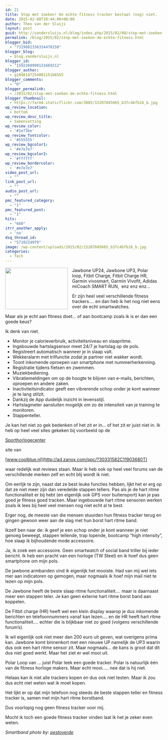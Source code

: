 ```yaml
---
id: 21
title: Stop met zoeken! De echte fitness tracker bestaat (nog) niet.
date: 2015-02-08T20:44:00+00:00
author: Theo van der Sluijs
layout: post
guid: http://vandersluijs.nl/blog/index.php/2015/02/08/stop-met-zoeken-de-echte-fitness/
permalink: /blog/2015/02/stop-met-zoeken-de-echte-fitness.html
blogger_bid:
  - "7319082336334478150"
blogger_blog:
  - blog.vandersluijs.nl
blogger_id:
  - "1592260990131669212"
blogger_author:
  - g104814725400115166555
blogger_comments:
  - "0"
blogger_permalink:
  - /2015/02/stop-met-zoeken-de-echte-fitness.html
blogger_thumbnail:
  - https://farm4.staticflickr.com/3885/15207845665_b37c4bfb16_b.jpg
wp_review_location:
  - bottom
wp_review_desc_title:
  - Samenvatting
wp_review_color:
  - '#1e73be'
wp_review_fontcolor:
  - '#555555'
wp_review_bgcolor1:
  - '#e7e7e7'
wp_review_bgcolor2:
  - '#ffffff'
wp_review_bordercolor:
  - '#e7e7e7'
video_post_url:
  - ""
link_post_url:
  - ""
audio_post_url:
  - ""
pmc_featured_category:
  - "1"
pmc_featured_post:
  - "1"
hits:
  - "660"
itrr_another_apply:
  - 'no'
dsq_thread_id:
  - "5710224979"
image: /wp-content/uploads/2015/02/15207845665_b37c4bfb16_b.jpg
categories:
  - Tech
---
```

<div class="separator" style="clear: both; text-align: center;">
  <a style="clear: left; float: left; margin-bottom: 1em; margin-right: 1em;" href="https://farm4.staticflickr.com/3885/15207845665_b37c4bfb16_b.jpg"><img src="https://farm4.staticflickr.com/3885/15207845665_b37c4bfb16_b.jpg" alt="" width="200" height="133" border="0" /></a>
</div>

Jawbone UP24, Jawbone UP3, Polar loop, Fitbit Charge, Fitbit Charge HR, Garmin vivosmart, Garmin Vivofit, Adidas miCoach SMART RUN,  enz enz enz&#8230;

Er zijn heel veel verschillende fitness trackers&#8230;. en dan heb ik het nog niet eens over de echt smartwatches.

Maar als je echt aan fitness doet&#8230; of aan bootcamp zoals ik is er dan een goede keus?

Ik denk van niet.
  
<!--more-->

  * Monitor je calorieverbruik, activiteitsniveau en slaapritme.
  * Ingebouwde hartslagsensor meet 24/7 je hartslag op de pols.
  * Registreert automatisch wanneer je in slaap valt.
  * Wekkeralarm met trilfunctie zodat je partner niet wakker wordt.
  * Toont inkomende oproepen van smartphone met nummerherkenning.
  * Registratie tijdens fietsen en zwemmen.
  * Muziekbediening.
  * Vibratiemeldingen om op de hoogte te blijven van e-mails, berichten, oproepen en andere zaken.
  * Inactiviteitsindicator geeft een vibrerende schop onder je kont wanneer je te lang stilzit.
  * Dankzij de App duidelijk inzicht in levensstijl.
  * Hartslagmeter aansluiten mogelijk om zo de intensiteit van je training te monitoren.
  * Stappenteller.

Je kan het niet zo gek bedenken of het zit er in&#8230; of het zit er juist niet in. Ik heb op heel veel sites gekeken bij voorbeeld op de

<img style="display: none !important;" src="http://ad.zanox.com/ppv/?30343099C67212585" alt="" width="1" height="1" align="bottom" border="0" hspace="1" />[Sporthorlogecenter](http://ad.zanox.com/ppc/?30343099C67212585T)

site van

<img style="display: none !important;" src="http://ad.zanox.com/ppv/?30331582C11903680" alt="" width="1" height="1" align="bottom" border="0" hspace="1" />[www.coolblue.nl](http://ad.zanox.com/ppc/?30331582C11903680T)
  
waar redelijk wat reviews staan. Maar ik heb ook op heel veel forums van de verschillende merken zelf en echt blij wordt ik niet.

Om eerlijk te zijn, naast dat ze best leuke functies hebben, lijkt het er erg op dat ze niet meer zijn dan veredelde stappen tellers. Pas als je de hart ritme functionaliteit er bij hebt (en eigenlijk ook GPS voor buitensport) kan je pas goed je fitness goed tracken. Maar ingebouwde hart ritme sensoren werken zoals ik lees bij heel veel mensen nog niet echt al te best.

Erger nog, de meeste van die mensen stuurden hun fitness tracker terug en gingen gewoon weer aan de slag met hun borst hart ritme band.

Ikzelf ben naar de: ik geef je een schop onder je kont wanneer je niet genoeg beweegt, stappen tellende, trap lopende, bootcamp &#8220;high intensity&#8221;, hoe slaap ik bijhoudende mode accessoire.

Ja, ik zoek een accessoire. Geen smartwatch of social band triller bij ieder bericht. Ik heb een pracht van een horloge (TW Steel) en ik hoef dus geen smartphone om mijn pols.

De jawbone armbanden vind ik eigenlijk het mooiste. Had van mij wel iets mer aan indicatoren op gemogen, maar nogmaals ik hoef mijn mail niet te lezen op mijn pols.

De Jawbone heeft de beste slaap ritme functionaliteit&#8230;. maar is daarnaast meer een stappen teler. Je kan geen externe hart ritme borst band aan koppelen.

De Fitbit charge (HR) heeft wel een klein display waarop je dus inkomende berichten en telefoonnummers vanaf kan lezen&#8230;. en de HR heeft hart ritme functionaliteit&#8230;. echter die is blijkbaar niet zo goed (volgens verschillende forum&#8217;s).

Ik wil eigenlijk ook niet meer dan 200 euro uit geven, wat overigens prima kan. Jawbone komt binnenkort met een nieuwe UP namelijk de UP3 waarin dus ook een hart ritme sensor zit. Maar nogmaals&#8230; de kans is groot dat dit dus niet goed werkt. Maar het ziet er wel mooi uit.

Polar Loop van &#8230; juist Polar leek een goede tracker. Polar is natuurlijk één van de fitness horloge makers. Maar echt mooi&#8230;.. nee dat is hij niet.

Helaas kan ik niet alle trackers kopen en dus ook niet testen. Maar ik zou dus echt niet weten wat ik moet kopen.

Het lijkt er op dat mijn telefoon nog steeds de beste stappen teller en fitness tracker is, samen met mijn hart ritme borstband.

Dus voorlopig nog geen fitness tracker voor mij.

Mocht ik toch een goede fitness tracker vinden laat ik het je zeker even weten.

_Smartband photo by: <a href="https://www.flickr.com/photos/pestoverde/" target="_blank" rel="nofollow">pestoverde</a>_